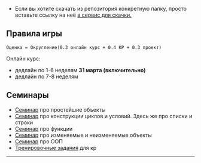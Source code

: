 - Если вы хотите скачать из репозитория конкретную папку, просто вставьте ссылку на неё [в сервис для скачки.](https://minhaskamal.github.io/DownGit/#/home)

## Правила игры

```
Оценка = Округление(0.3 онлайн курс + 0.4 КР + 0.3 проект)
```

Онлайн курс:
* дедлайн по 1-6 неделям **31 марта (включительно)**
* дедлайн по 7-8 неделям

## Семинары

- [Семинар](https://nbviewer.org/github/ahmedushka7/hse-mimi-python/blob/main/seminars/sem_01.ipynb) про простейшие объекты
- [Семинар](https://nbviewer.org/github/ahmedushka7/hse-mimi-python/blob/main/seminars/sem_02.ipynb) про конструкции циклов и условий. Здесь же про списки и строки
- [Семинар](https://nbviewer.org/github/ahmedushka7/hse-mimi-python/blob/main/seminars/sem_03.ipynb) про функции 
- [Семинар](https://nbviewer.org/github/ahmedushka7/hse-mimi-python/blob/main/seminars/sem_04.ipynb) про изменяемые и неизменяемые объекты
- [Семинар](https://nbviewer.org/github/ahmedushka7/hse-mimi-python/blob/main/seminars/sem_06_OOP.ipynb) про ООП
- [Тренировочные задания](https://nbviewer.org/github/ahmedushka7/hse-mimi-python/blob/main/seminars/tasks_mimi.ipynb) для кр

---
